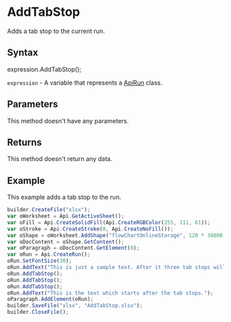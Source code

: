 # AddTabStop

Adds a tab stop to the current run.

## Syntax

expression.AddTabStop();

`expression` - A variable that represents a [ApiRun](../ApiRun.md) class.

## Parameters

This method doesn't have any parameters.

## Returns

This method doesn't return any data.

## Example

This example adds a tab stop to the run.

```javascript
builder.CreateFile("xlsx");
var oWorksheet = Api.GetActiveSheet();
var oFill = Api.CreateSolidFill(Api.CreateRGBColor(255, 111, 61));
var oStroke = Api.CreateStroke(0, Api.CreateNoFill());
var oShape = oWorksheet.AddShape("flowChartOnlineStorage", 120 * 36000, 70 * 36000, oFill, oStroke, 0, 2 * 36000, 0, 3 * 36000);
var oDocContent = oShape.GetContent();
var oParagraph = oDocContent.GetElement(0);
var oRun = Api.CreateRun();
oRun.SetFontSize(30);
oRun.AddText("This is just a sample text. After it three tab stops will be added.");
oRun.AddTabStop();
oRun.AddTabStop();
oRun.AddTabStop();
oRun.AddText("This is the text which starts after the tab stops.");
oParagraph.AddElement(oRun);
builder.SaveFile("xlsx", "AddTabStop.xlsx");
builder.CloseFile();
```